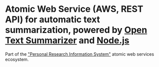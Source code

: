 # Atomic Web Service (AWS, REST API) for automatic text summarization, powered by [Open Text Summarizer](https://github.com/neopunisher/Open-Text-Summarizer) and [Node.js](https://nodejs.org)
Part of the ["Personal Research Information System"](http://icybcluster.org.ua:34145/) atomic web services ecosystem.